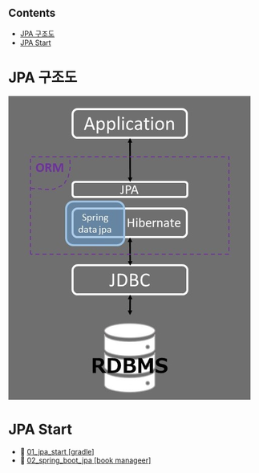 ## Contents

- [JPA 구조도](#jpa-구조도)
- [JPA Start](#jpa-start)

# JPA 구조도

![](image/../images/jpa-structure.jpg)

# JPA Start

- 📂 [01_jpa_start [gradle]](./01_jpa_start)
- 📂 [02_spring_boot_jpa [book manageer]](./02_spring_boot_jpa)